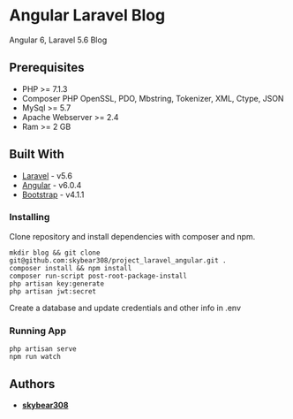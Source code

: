 # Angular Laravel Blog
Angular 6, Laravel 5.6 Blog

## Prerequisites
- PHP >= 7.1.3
- Composer PHP OpenSSL, PDO, Mbstring, Tokenizer, XML, Ctype, JSON
- MySql >= 5.7
- Apache Webserver >= 2.4
- Ram >= 2 GB

## Built With

* [Laravel](https://laravel.com/docs/5.6) - v5.6
* [Angular](https://angular.io/guide/quickstart) - v6.0.4
* [Bootstrap](https://getbootstrap.com/docs/4.1/getting-started/introduction/) - v4.1.1

### Installing
Clone repository and install dependencies with composer and npm.
```
mkdir blog && git clone git@github.com:skybear308/project_laravel_angular.git .
composer install && npm install
composer run-script post-root-package-install
php artisan key:generate
php artisan jwt:secret
```

Create a database and update credentials and other info in .env

### Running App

```
php artisan serve
npm run watch
```

## Authors

* [**skybear308**](https://github.com/skybear308)
